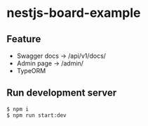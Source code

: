 # nestjs-board-example

## Feature

-   Swagger docs -> /api/v1/docs/
-   Admin page -> /admin/
-   TypeORM

## Run development server

```shell
$ npm i
$ npm run start:dev
```
